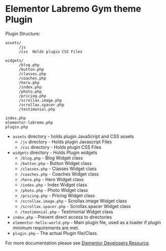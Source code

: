 # Elementor Labremo Gym theme Plugin

Plugin Structure: 
```
assets/
      /js   
      /css  Holds plugin CSS Files
      
widgets/
      /blog.php
      /button.php
      /classes.php
      /coaches.php
      /hero.php
      /index.php
      /photo.php
      /pricing.php
      /scrollax.image.php
      /scrollax.spacer.php
      /testimonial.php
      
index.php
elementor-labremo.php
plugin.php
```


* `assets` directory - holds plugin JavaScript and CSS assets
  * `/js` directory - Holds plugin Javascript Files
  * `/css` directory - Holds plugin CSS Files
* `widgets` directory - Holds Plugin widgets
  * `/blog.php` - Blog Widget class
  * `/button.php` - Button Widget class
  * `/classes.php` - Classes Widget class
  * `/coaches.php` - Coaches Widget class
  * `/hero.php` - Hero Widget class
  * `/index.php` - Index Widget class
  * `/photo.php` - Photo Widget class
  * `/pricing.php` - Pricing Widget class
  * `/scrollax.image.php` - Scrollax.image Widget class
  * `/scrollax.spacer.php` - Scrollax.spacer Widget class
  * `/testimonial.php` - Testimonial Widget class
* `index.php`	- Prevent direct access to directories
* `elementor-hello-world.php`	- Main plugin file, used as a loader if plugin minimum requirements are met.
* `plugin.php` - The actual Plugin file/Class.

For more documentation please see [Elementor Developers Resource](https://developers.elementor.com/creating-an-extension-for-elementor/).
